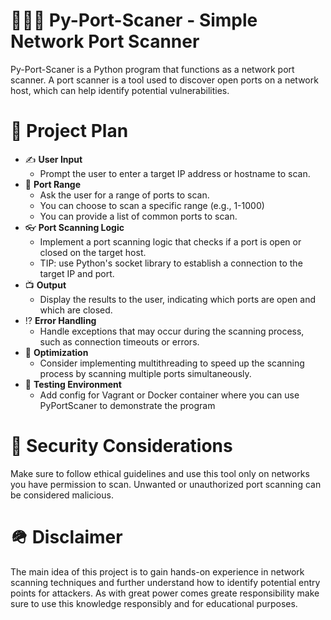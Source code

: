 # 🐍🚢🛂 Py-Port-Scaner - Simple Network Port Scanner

Py-Port-Scaner is a Python program that functions as a network port scanner. 
A port scanner is a tool used to discover open ports on a network host, which can help identify potential vulnerabilities.

# 📔 Project Plan
- ✍️ **User Input**
  - Prompt the user to enter a target IP address or hostname to scan.
- 🚢 **Port Range**
  - Ask the user for a range of ports to scan.
  - You can choose to scan a specific range (e.g., 1-1000)
  - You can provide a list of common ports to scan.
- 👓 **Port Scanning Logic**
  - Implement a port scanning logic that checks if a port is open or closed on the target host. 
  - TIP: use Python's socket library to establish a connection to the target IP and port.
- 📺 **Output**
  - Display the results to the user, indicating which ports are open and which are closed.
- ⁉️ **Error Handling**
  - Handle exceptions that may occur during the scanning process, such as connection timeouts or errors.
- 🚁 **Optimization**
  - Consider implementing multithreading to speed up the scanning process by scanning multiple ports simultaneously.
- 🧪 **Testing Environment**
  - Add config for Vagrant or Docker container where you can use PyPortScaner to demonstrate the program

# 🔑 Security Considerations
Make sure to follow ethical guidelines and use this tool only on networks you have permission to scan. Unwanted or unauthorized port scanning can be considered malicious.

# 🪖 Disclaimer
The main idea of this project is to gain hands-on experience in network scanning techniques and further understand how to identify potential entry points for attackers. As with great power comes greate responsibility make sure to use this knowledge responsibly and for educational purposes.
